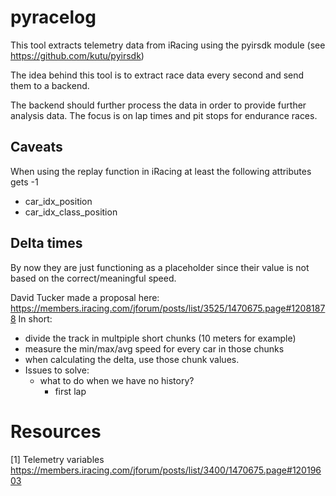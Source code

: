 # pyracelog

This tool extracts telemetry data from iRacing using the pyirsdk module (see https://github.com/kutu/pyirsdk)

The idea behind this tool is to extract race data every second and send them to a backend.

The backend should further process the data in order to provide further analysis data. The focus is on lap times and pit stops for endurance races.


## Caveats

When using the replay function in iRacing at least the following attributes gets -1 

- car_idx_position
- car_idx_class_position
## Delta times

By now they are just functioning as a placeholder since their value is not based on the correct/meaningful speed.

David Tucker made a proposal here: https://members.iracing.com/jforum/posts/list/3525/1470675.page#12081878
In short:
- divide the track in multpiple short chunks (10 meters for example)
- measure the min/max/avg speed for every car in those chunks
- when calculating the delta, use those chunk values.
- Issues to solve:
  - what to do when we have no history?
    - first lap
    
# Resources
[1] Telemetry variables https://members.iracing.com/jforum/posts/list/3400/1470675.page#12019603


